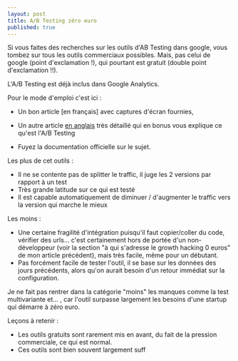 ```yaml
---
layout: post
title: A/B Testing zéro euro
published: true
---
```



Si vous faites des recherches sur les outils d'AB Testing dans google, vous tombez sur tous les outils commerciaux possibles. Mais, pas celui de google (point d'exclamation !), qui pourtant est gratuit (double point d'exclamation !!).

L'A/B Testing est déjà inclus dans Google Analytics.

Pour le mode d'emploi c'est ici :

* Un bon article [en français] avec captures d'écran fournies,
* Un autre article [en anglais] très détaillé qui en bonus vous explique ce qu'est l'A/B Testing

* Fuyez la documentation officielle sur le sujet.

Les plus de cet outils :

* Il ne se contente pas de splitter le traffic, il juge les 2 versions par rapport à un test
* Très grande latitude sur ce qui est testé
* Il est capable automatiquement de diminuer / d'augmenter le traffic vers la version qui marche le mieux

Les moins :

* Une certaine fragilité d'intégration puisqu'il faut copier/coller du code, vérifier des urls… c'est certainement hors de portée d'un non-développeur (voir la section "à qui s'adresse le growth hacking 0 euros" de mon article précédent), mais très facile, même pour un débutant.
* Pas forcément facile de tester l'outil, il se base sur les données des jours précédents, alors qu'on aurait besoin d'un retour immédiat sur la configuration.

Je ne fait pas rentrer dans la catégorie "moins" les manques comme la test multivariante et… , car l'outil surpasse largement les besoins d'une startup qui démarre à zéro euro.

Leçons à retenir :

* Les outils gratuits sont rarement mis en avant, du fait de la pression commerciale, ce qui est normal.
* Ces outils sont bien souvent largement suff


[en anglais]:http://blog.crazyegg.com/2015/06/02/ab-testing-google-analytics
